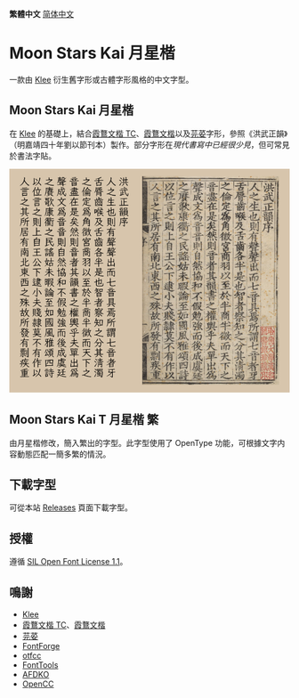 **繁體中文** [简体中文](README-SC.md)
# Moon Stars Kai 月星楷
一款由 [Klee](https://github.com/fontworks-fonts/Klee) 衍生舊字形或古體字形風格的中文字型。

## Moon Stars Kai 月星楷
在 [Klee](https://github.com/fontworks-fonts/Klee) 的基礎上，結合[霞鶩文楷 TC](https://github.com/lxgw/LxgwWenkaiTC)、[霞鶩文楷](https://github.com/lxgw/LxgwWenKai)以及[芫荽](https://github.com/ButTaiwan/iansui)字形，參照《洪武正韻》（明嘉靖四十年劉以節刊本）製作。部分字形在*現代書寫中已經很少見*，但可常見於書法字貼。  

![image](./pictures/picture001.png)  

## Moon Stars Kai T 月星楷 繁
由月星楷修改，簡入繁出的字型。此字型使用了 OpenType 功能，可根據文字内容動態匹配一簡多繁的情況。

## 下載字型
可從本站 [Releases](../../releases) 頁面下載字型。

## 授權
遵循 [SIL Open Font License 1.1](./LICENSE.txt)。

## 鳴謝
* [Klee](https://github.com/fontworks-fonts/Klee)
* [霞鶩文楷 TC](https://github.com/lxgw/LxgwWenkaiTC)、[霞鶩文楷](https://github.com/lxgw/LxgwWenKai)
* [芫荽](https://github.com/ButTaiwan/iansui)
* [FontForge](https://github.com/fontforge/fontforge)
* [otfcc](https://github.com/caryll/otfcc)
* [FontTools](https://github.com/fonttools/fonttools)
* [AFDKO](https://github.com/adobe-type-tools/afdko/)
* [OpenCC](https://github.com/BYVoid/OpenCC)
